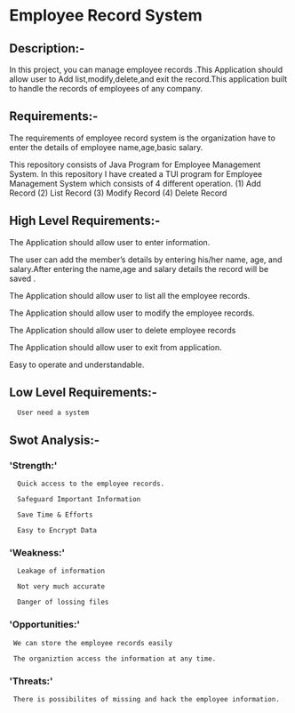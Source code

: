 # Employee Record System

## Description:-

  In this project, you can manage employee records .This Application should allow user to  Add list,modify,delete,and exit the record.This application  built to handle the records of employees of any company.

## Requirements:-
  The requirements of employee record system is the organization have to enter the details of employee name,age,basic salary. 
  
  This repository consists of Java Program for Employee Management System. In this repository I have created a TUI program for Employee Management System which consists of 4 different operation.
(1) Add Record
(2) List Record
(3) Modify Record
(4) Delete Record

## High Level Requirements:-

  The Application should allow user to enter information.

  The user can add the member’s details by entering his/her name, age, and salary.After entering the name,age and salary details the record will be saved . 
 
  The Application should allow user to list all the employee records.	

  The Application should allow user to modify the employee records.

  The Application should allow user to delete employee records

  The Application should allow user to exit from application.
 
  Easy to operate and understandable.

## Low Level Requirements:-
 
      User need a system

  ## Swot Analysis:-
  
  ### 'Strength:'

      Quick access to the employee records.
    
      Safeguard Important Information
     
      Save Time & Efforts
      
      Easy to Encrypt Data

  ### 'Weakness:'
     
      Leakage of information 
    
      Not very much accurate
     
      Danger of lossing files

  ### 'Opportunities:'

     We can store the employee records easily
    
     The organiztion access the information at any time.

  ### 'Threats:'

     There is possibilites of missing and hack the employee information.


